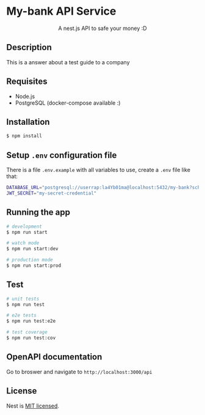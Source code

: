 # My-bank API Service

  <p align="center">A nest.js API to safe your money :D</p>
    <p align="center">

  <!--[![Backers on Open Collective](https://opencollective.com/nest/backers/badge.svg)](https://opencollective.com/nest#backer)
  [![Sponsors on Open Collective](https://opencollective.com/nest/sponsors/badge.svg)](https://opencollective.com/nest#sponsor)-->

## Description

This is a answer about a test guide to a company

## Requisites

- Node.js
- PostgreSQL (docker-compose available :)

## Installation

```bash
$ npm install
```

## Setup `.env` configuration file

There is a file `.env.example` with all variables to use, create a `.env` file like that:

```bash
DATABASE_URL="postgresql://userrap:la4Yb01ma@localhost:5432/my-bank?schema=public"
JWT_SECRET="my-secret-credential"
```

## Running the app

```bash
# development
$ npm run start 

# watch mode
$ npm run start:dev

# production mode
$ npm run start:prod
```

## Test

```bash
# unit tests
$ npm run test

# e2e tests
$ npm run test:e2e

# test coverage
$ npm run test:cov
```

## OpenAPI documentation

Go to broswer and navigate to `http://localhost:3000/api`

## License

Nest is [MIT licensed](LICENSE).
